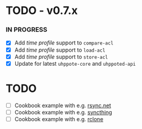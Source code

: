 # TODO - v0.7.x

### IN PROGRESS

- [x] Add _time profile_ support to `compare-acl`
- [x] Add _time profile_ support to `load-acl`
- [x] Add _time profile_ support to `store-acl`
- [x] Update for latest `uhppote-core` and `uhppoted-api`

# TODO

- [ ] Cookbook example with e.g. [rsync.net](https://www.rsync.net)
- [ ] Cookbook example with e.g. [syncthing](https://tonsky.me/blog/syncthing/?utm_source=hackerbits.com&utm_medium=email&utm_campaign=issue54)
- [ ] Cookbook example with e.g. [rclone](https://rclone.org)
